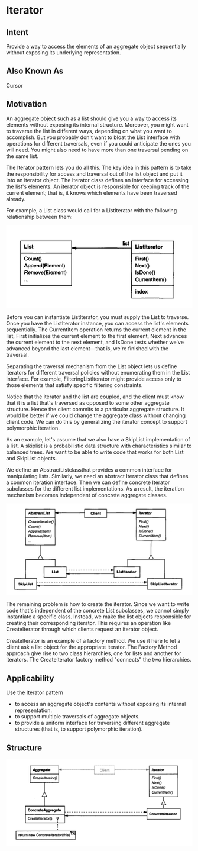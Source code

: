 # Iterator

## Intent

Provide a way to access the elements of an aggregate object sequentially without
exposing its underlying representation.

## Also Known As

Cursor

## Motivation

An aggregate object such as a list should give you a way to access its elements
without exposing its internal structure. Moreover, you might want to traverse the
list in different ways, depending on what you want to accomplish. But you probably 
don't want to bloat the List interface with operations for different traversals,
even if you could anticipate the ones you will need. You might also need to have
more than one traversal pending on the same list.

The Iterator pattern lets you do all this. The key idea in this pattern is to take the
responsibility for access and traversal out of the list object and put it into an iterator
object. The Iterator class defines an interface for accessing the list's elements. An
iterator object is responsible for keeping track of the current element; that is, it
knows which elements have been traversed already.

For example, a List class would call for a Listlterator with the following relationship between them:

![](docs/_images/img.png)

Before you can instantiate Listlterator, you must supply the List to traverse. Once
you have the Listlterator instance, you can access the list's elements sequentially.
The Currentltem operation returns the current element in the list, First initializes
the current element to the first element, Next advances the current element to
the next element, and IsDone tests whether we've advanced beyond the last
element—that is, we're finished with the traversal.

Separating the traversal mechanism from the List object lets us define iterators
for different traversal policies without enumerating them in the List interface. For
example, FilteringListlterator might provide access only to those elements that
satisfy specific filtering constraints.

Notice that the iterator and the list are coupled, and the client must know that
it is a list that's traversed as opposed to some other aggregate structure. Hence
the client commits to a particular aggregate structure. It would be better if we
could change the aggregate class without changing client code. We can do this by
generalizing the iterator concept to support polymorphic iteration.

As an example, let's assume that we also have a SkipList implementation of a
list. A skiplist is a probabilistic data structure with characteristics similar
to balanced trees. We want to be able to write code that works for both List and
SkipList objects.

We define an AbstractListclassthat provides a common interface for manipulating
lists. Similarly, we need an abstract Iterator class that defines a common iteration
interface. Then we can define concrete Iterator subclasses for the different list
implementations. As a result, the iteration mechanism becomes independent of
concrete aggregate classes.

![](docs/_images/img_1.png)

The remaining problem is how to create the iterator. Since we want to write code
that's independent of the concrete List subclasses, we cannot simply instantiate
a specific class. Instead, we make the list objects responsible for creating their
corresponding iterator. This requires an operation like Createlterator through
which clients request an iterator object.

Createlterator is an example of a factory method. We
use it here to let a client ask a list object for the appropriate iterator. The Factory
Method approach give rise to two class hierarchies, one for lists and another for
iterators. The Createlterator factory method "connects" the two hierarchies.

## Applicability

Use the Iterator pattern

* to access an aggregate object's contents without exposing its internal representation.
* to support multiple traversals of aggregate objects.
* to provide a uniform interface for traversing different aggregate structures
(that is, to support polymorphic iteration).

## Structure

![](docs/_images/img_2.png)